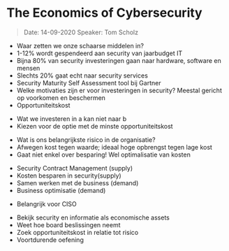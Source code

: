 # The Economics of Cybersecurity
> Date: 14-09-2020
> Speaker: Tom Scholz

* Waar zetten we onze schaarse middelen in?
* 1-12% wordt gespendeerd aan security van jaarbudget IT
* Bijna 80% van security investeringen gaan naar hardware, software en mensen
* Slechts 20% gaat echt naar security services
* Security Maturity Self Assessment tool bij Gartner
* Welke motivaties zijn er voor investeringen in security? Meestal gericht op voorkomen en beschermen
* Opportuniteitskost
- Wat we investeren in a kan niet naar b
- Kiezen voor de optie met de minste opportuniteitskost
* Wat is ons belangrijkste risico in de organisatie?
* Afwegen kost tegen waarde; ideaal hoge opbrengst tegen lage kost
* Gaat niet enkel over besparing! Wel optimalisatie van kosten
- Security Contract Management (supply)
- Kosten besparen in security(supply)
- Samen werken met de business (demand)
- Business optimisatie (demand)

* Belangrijk voor CISO
- Bekijk security en informatie als economische assets
- Weet hoe board beslissingen neemt
- Zoek opportuniteitskost in relatie tot risico
- Voortdurende oefening
